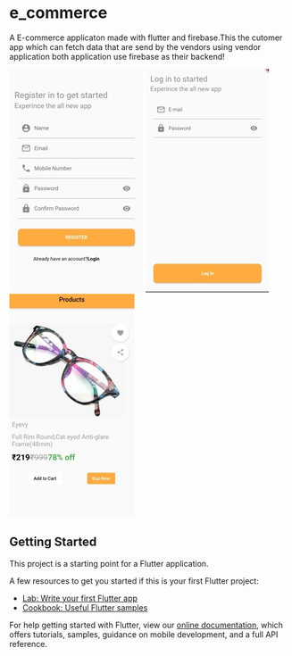 # e_commerce

A E-commerce applicaton made with flutter and firebase.This the cutomer app which can fetch data that are send by the vendors using vendor application both application use firebase as their backend!

![Alt text](register.jpg?raw=true "Registration Screen")
![Alt text](login.jpg?raw=true "Login Screen")
![Alt text](productt.jpg?raw=true "Product Screen")



## Getting Started

This project is a starting point for a Flutter application.

A few resources to get you started if this is your first Flutter project:

- [Lab: Write your first Flutter app](https://flutter.dev/docs/get-started/codelab)
- [Cookbook: Useful Flutter samples](https://flutter.dev/docs/cookbook)

For help getting started with Flutter, view our
[online documentation](https://flutter.dev/docs), which offers tutorials,
samples, guidance on mobile development, and a full API reference.
